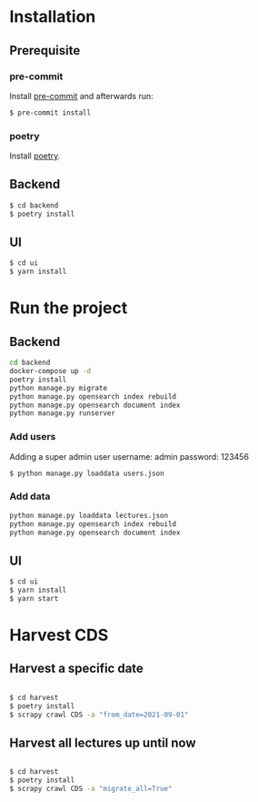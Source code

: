 # Installation

## Prerequisite

### pre-commit

Install [pre-commit](https://pre-commit.com/#installation) and afterwards run:

```bash
$ pre-commit install
```

### poetry

Install [poetry](https://python-poetry.org/docs/#installation).

## Backend

```bash
$ cd backend
$ poetry install
```

## UI

```bash
$ cd ui
$ yarn install
```

# Run the project

## Backend

```bash
cd backend
docker-compose up -d
poetry install
python manage.py migrate
python manage.py opensearch index rebuild
python manage.py opensearch document index
python manage.py runserver
```

### Add users

Adding a super admin user username: admin password: 123456

```bash
$ python manage.py loaddata users.json
```

### Add data

```bash
python manage.py loaddata lectures.json
python manage.py opensearch index rebuild
python manage.py opensearch document index
```

## UI

```bash
$ cd ui
$ yarn install
$ yarn start
```

# Harvest CDS

## Harvest a specific date

```bash

$ cd harvest
$ poetry install
$ scrapy crawl CDS -a "from_date=2021-09-01"
```

## Harvest all lectures up until now

```bash

$ cd harvest
$ poetry install
$ scrapy crawl CDS -a "migrate_all=True"
```
